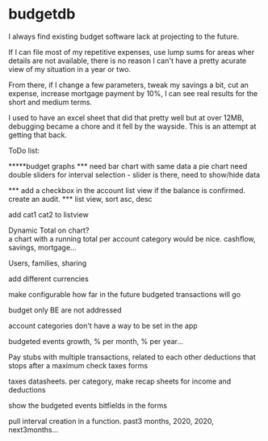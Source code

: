 # budgetdb
I always find existing budget software lack at projecting to the future.  

If I can file most of my repetitive expenses, use lump sums for areas wher details are not available, there is no reason I can't have a pretty acurate view of my situation in  a year or two.

From there, if I change a few parameters, tweak my savings a bit, cut an expense, increase mortgage payment by 10%, I can see real results for the short and medium terms.

I used to have an excel sheet that did that pretty well but at over 12MB, debugging became a chore and it fell by the wayside.  This is an attempt at getting that back.




ToDo list:

*****budget graphs ***
need bar chart with same data a pie chart
need double sliders for interval selection - slider is there, need to show/hide data

*** add a checkbox in the account list view if the balance is confirmed.  create an audit.
*** list view, sort asc, desc

add cat1 cat2 to listview

Dynamic Total on chart?  
a chart with a running total per account category would be nice.  cashflow, savings, mortgage...

Users, families, sharing

add different currencies

make configurable how far in the future budgeted transactions will go

budget only BE are not addressed

account categories don't have a way to be set in the app

budgeted events growth, % per month, % per year...

Pay stubs with multiple transactions, related to each other
    deductions that stops after a maximum
    check taxes forms

taxes datasheets.  per category, make recap sheets for income and deductions

show the budgeted events bitfields in the forms

pull interval creation in a function.  past3 months, 2020, 2020, next3months...




